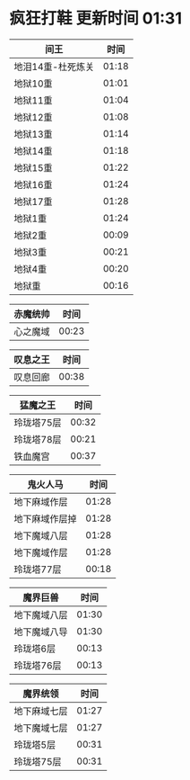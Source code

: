 # 疯狂打鞋 更新时间 01:31

| 间王   | 时间    |
|--------|-------|
| 地泪14重-杜死炼关 | 01:18 |
| 地狱10重 | 01:01 |
| 地狱11重 | 01:04 |
| 地狱12重 | 01:08 |
| 地狱13重 | 01:14 |
| 地狱14重 | 01:18 |
| 地狱15重 | 01:22 |
| 地狱16重 | 01:24 |
| 地狱17重 | 01:28 |
| 地狱1重 | 01:24 |
| 地狱2重 | 00:09 |
| 地狱3重 | 00:21 |
| 地狱4重 | 00:20 |
| 地狱重 | 00:16 |

| 赤魔统帅   | 时间    |
|--------|-------|
| 心之魔域 | 00:23 |

| 叹息之王   | 时间    |
|--------|-------|
| 叹息回廊 | 00:38 |

| 猛魔之王   | 时间    |
|--------|-------|
| 玲珑塔75层 | 00:32 |
| 玲珑塔78层 | 00:21 |
| 铁血魔宫 | 00:37 |

| 鬼火人马   | 时间    |
|--------|-------|
| 地下麻域作层 | 01:28 |
| 地下麻域作层掉 | 01:28 |
| 地下魔域八层 | 01:28 |
| 地下魔域作层 | 01:28 |
| 玲珑塔77层 | 00:18 |

| 魔界巨兽   | 时间    |
|--------|-------|
| 地下魔域八层 | 01:30 |
| 地下魔域八导 | 01:30 |
| 玲珑塔6层 | 00:13 |
| 玲珑塔76层 | 00:13 |

| 魔界统领   | 时间    |
|--------|-------|
| 地下麻域七层 | 01:27 |
| 地下魔域七层 | 01:27 |
| 玲珑塔5层 | 00:31 |
| 玲珑塔75层 | 00:31 |